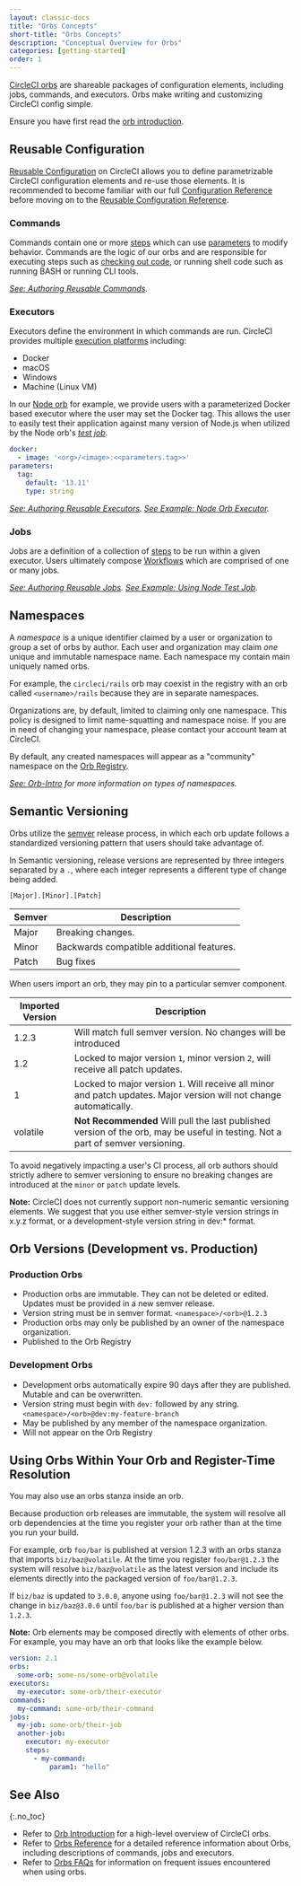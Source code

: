 ```yaml
---
layout: classic-docs
title: "Orbs Concepts"
short-title: "Orbs Concepts"
description: "Conceptual Overview for Orbs"
categories: [getting-started]
order: 1
---
```


[CircleCI orbs](https://circleci.com/orbs/) are shareable packages of configuration elements, including jobs, commands, and executors. Orbs make writing and customizing CircleCI config simple.

Ensure you have first read the [orb introduction]({{site.baseurl}}/2.0/reusing-config/).


## Reusable Configuration

[Reusable Configuration]({{site.baseurl}}/2.0/reusing-config/) on CircleCI allows you to define parametrizable CircleCI configuration elements and re-use those elements. It is recommended to become familiar with our full [Configuration Reference]({{site.baseurl}}/2.0/configuration-reference/#section=configuration) before moving on to the [Reusable Configuration Reference]({{site.baseurl}}/2.0/reusing-config/).

### Commands
Commands contain one or more [steps]() which can use [parameters]() to modify behavior. Commands are the logic of our orbs and are responsible for executing steps such as [checking out code](https://circleci.com/docs/2.0/configuration-reference/#checkout), or running shell code such as running BASH or running CLI tools.

_[See: Authoring Reusable Commands]({{site.baseurl}}/2.0/reusing-config/#authoring-reusable-commands)._

### Executors

Executors define the environment in which commands are run. CircleCI provides multiple [execution platforms](https://circleci.com/docs/2.0/configuration-reference/#docker--machine--macos--windows-executor) including:
  - Docker
  - macOS
  - Windows
  - Machine (Linux VM)

In our [Node orb](https://circleci.com/orbs/registry/orb/circleci/node) for example, we provide users with a parameterized Docker based executor where the user may set the Docker tag. This allows the user to easily test their application against many version of Node.js when utilized by the Node orb's _[test job](https://circleci.com/orbs/registry/orb/circleci/node#usage-run_matrix_testing)_.

```yaml
docker:
  - image: '<org>/<image>:<<parameters.tag>>'
parameters:
  tag:
    default: '13.11'
    type: string
```

_[See: Authoring Reusable Executors]({{site.baseurl}}/2.0/reusing-config/#authoring-reusable-executors)._
_[See Example: Node Orb Executor](https://circleci.com/orbs/registry/orb/circleci/node#executors-default)._


### Jobs
Jobs are a definition of a collection of [steps](https://circleci.com/docs/2.0/configuration-reference/#steps) to be run within a given executor. Users ultimately compose [Workflows]() which are comprised of one or many jobs.


_[See: Authoring Reusable Jobs]({{site.baseurl}}/2.0/reusing-config/#authoring-reusable-jobs)._
_[See Example: Using Node Test Job](https://circleci.com/orbs/registry/orb/circleci/node#usage-run_matrix_testing)._

## Namespaces

A _namespace_ is a unique identifier claimed by a user or organization to group a set of orbs by author. Each user and organization may claim _one_ unique and immutable namespace name. Each namespace my contain main uniquely named orbs.

For example, the `circleci/rails` orb may coexist in the registry with an orb called `<username>/rails` because they are in separate namespaces.

Organizations are, by default, limited to claiming only one namespace. This policy is designed to limit name-squatting and namespace noise. If you are in need of changing your namespace, please contact your account team at CircleCI.

By default, any created namespaces will appear as a "community" namespace on the [Orb Registry](https://circleci.com/orbs/registry/).

_[See: Orb-Intro](https://circleci.com/orbs/registry/orb/circleci/node#executors-default) for more information on types of namespaces._

## Semantic Versioning

Orbs utilize the [semver](https://semver.org/) release process, in which each orb update follows a standardized versioning pattern that users should take advantage of.

In Semantic versioning, release versions are represented by three integers separated by a `.`, where each integer represents a different type of change being added.

`[Major].[Minor].[Patch]`

| Semver  | Description |
| ------------- | ------------- |
| Major | Breaking changes.  |
| Minor  | Backwards compatible additional features.  |
| Patch  | Bug fixes |

When users import an orb, they may pin to a particular semver component.

| Imported Version  | Description |
| ------------- | ------------- |
| 1.2.3 | Will match full semver version. No changes will be introduced  |
| 1.2  | Locked to major version `1`, minor version `2`, will receive all patch updates.  |
| 1 | Locked to major version `1`. Will receive all minor and patch updates. Major version will not change automatically.|
| volatile | **Not Recommended** Will pull the last published version of the orb, may be useful in testing. Not a part of semver versioning.|

To avoid negatively impacting a user's CI process, all orb authors should strictly adhere to semver versioning to ensure no breaking changes are introduced at the `minor` or `patch` update levels.


**Note:** CircleCI does not currently support non-numeric semantic versioning elements. We suggest that you use either semver-style version strings in x.y.z format, or a development-style version string in dev:* format.


## Orb Versions (Development vs. Production)

### Production Orbs

  - Production orbs are immutable. They can not be deleted or edited. Updates must be provided in a new semver release.
  - Version string must be in semver format. `<namespace>/<orb>@1.2.3`
  - Production orbs may only be published by an owner of the namespace organization.
  - Published to the Orb Registry

### Development Orbs

 - Development orbs automatically expire 90 days after they are published. Mutable and can be overwritten.
 - Version string must begin with `dev:` followed by any string. `<namespace>/<orb>@dev:my-feature-branch`
 - May be published by any member of the namespace organization.
 - Will not appear on the Orb Registry


## Using Orbs Within Your Orb and Register-Time Resolution

You may also use an orbs stanza inside an orb.

Because production orb releases are immutable, the system will resolve all orb dependencies at the time you register your orb rather than at the time you run your build.

For example, orb `foo/bar` is published at version 1.2.3 with an orbs stanza that imports `biz/baz@volatile`. At the time you register `foo/bar@1.2.3` the system will resolve `biz/baz@volatile` as the latest version and include its elements directly into the packaged version of `foo/bar@1.2.3`.

If `biz/baz` is updated to `3.0.0`, anyone using `foo/bar@1.2.3` will not see the change in `biz/baz@3.0.0` until `foo/bar` is published at a higher version than `1.2.3`.

**Note:** Orb elements may be composed directly with elements of other orbs. For example, you may have an orb that looks like the example below.

```yaml
version: 2.1
orbs:
  some-orb: some-ns/some-orb@volatile
executors:
  my-executor: some-orb/their-executor
commands:
  my-command: some-orb/their-command
jobs:
  my-job: some-orb/their-job
  another-job:
    executor: my-executor
    steps:
      - my-command:
          param1: "hello"
```

## See Also
{:.no_toc}

- Refer to [Orb Introduction]({{site.baseurl}}/2.0/orb-intro/) for a high-level overview of CircleCI orbs.
- Refer to [Orbs Reference]({{site.baseurl}}/2.0/reusing-config/) for a detailed reference information about Orbs, including descriptions of commands, jobs and executors.
- Refer to [Orbs FAQs]({{site.baseurl}}/2.0/orbs-faq/) for information on frequent issues encountered when using orbs.
